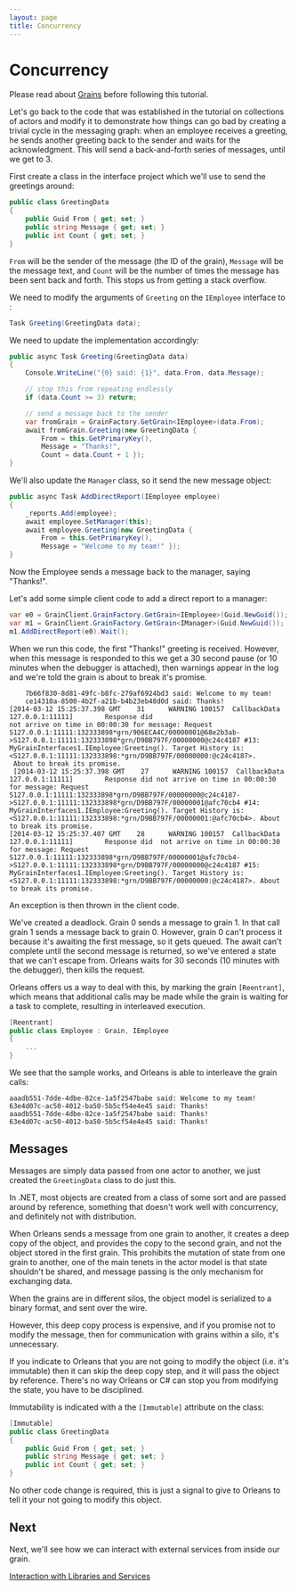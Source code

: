 ```yaml
---
layout: page
title: Concurrency
---
```


# Concurrency

Please read about [Grains](../Documentation/Getting-Started-With-Orleans/Grains.zh.md) before following this tutorial.

Let's go back to the code that was established in the tutorial on collections of actors and modify it to demonstrate how things can go bad by creating a trivial cycle in the messaging graph: when an employee receives a greeting, he sends another greeting back to the sender and waits for the acknowledgment.
This will send a back-and-forth series of messages, until we get to 3.

First create a class in the interface project which we'll use to send the greetings around:

``` csharp
public class GreetingData
{
    public Guid From { get; set; }
    public string Message { get; set; }
    public int Count { get; set; }
}
```

`From` will be the sender of the message (the ID of the grain), `Message` will be the message text, and `Count` will be the number of times the message has been sent back and forth.
This stops us from getting a stack overflow.

We need to modify the arguments of `Greeting` on the `IEmployee` interface to :


``` csharp
Task Greeting(GreetingData data);
```

 We need to update the implementation accordingly:

``` csharp
public async Task Greeting(GreetingData data)
{
    Console.WriteLine("{0} said: {1}", data.From, data.Message);

    // stop this from repeating endlessly
    if (data.Count >= 3) return;

    // send a message back to the sender
    var fromGrain = GrainFactory.GetGrain<IEmployee>(data.From);
    await fromGrain.Greeting(new GreetingData {
        From = this.GetPrimaryKey(),
        Message = "Thanks!",
        Count = data.Count + 1 });
}
```

 We'll also update the `Manager` class, so it send the new message object:

``` csharp
public async Task AddDirectReport(IEmployee employee)
{
    _reports.Add(employee);
    await employee.SetManager(this);
    await employee.Greeting(new GreetingData {
        From = this.GetPrimaryKey(),
        Message = "Welcome to my team!" });
}
```

Now the Employee sends a message back to the manager, saying "Thanks!".

Let's add some simple client code to add a direct report to a manager:


``` csharp
var e0 = GrainClient.GrainFactory.GetGrain<IEmployee>(Guid.NewGuid());
var m1 = GrainClient.GrainFactory.GetGrain<IManager>(Guid.NewGuid());
m1.AddDirectReport(e0).Wait();
```

When we run this code, the first "Thanks!" greeting is received.
However, when this message is responded to this we get a 30 second pause (or 10 minutes when the debugger is attached), then warnings appear in the log and we're told the grain is about to break it's promise.

```
    7b66f830-8d81-49fc-b8fc-279af6924bd3 said: Welcome to my team!
    ce14310a-8500-4b2f-a21b-b4b23eb48d0d said: Thanks!    
[2014-03-12 15:25:37.398 GMT    31      WARNING 100157  CallbackData    127.0.0.1:11111]        Response did
not arrive on time in 00:00:30 for message: Request
S127.0.0.1:11111:132333898*grn/906ECA4C/00000001@68e2b3ab->S127.0.0.1:11111:132333898*grn/D9BB797F/00000000@c24c4187 #13: MyGrainInterfaces1.IEmployee:Greeting(). Target History is: <S127.0.0.1:11111:132333898:*grn/D9BB797F/00000000:@c24c4187>.
 About to break its promise.
 [2014-03-12 15:25:37.398 GMT    27      WARNING 100157  CallbackData    127.0.0.1:11111]        Response did not arrive on time in 00:00:30 for message: Request S127.0.0.1:11111:132333898*grn/D9BB797F/00000000@c24c4187->S127.0.0.1:11111:132333898*grn/D9BB797F/00000001@afc70cb4 #14: MyGrainInterfaces1.IEmployee:Greeting(). Target History is: <S127.0.0.1:11111:132333898:*grn/D9BB797F/00000001:@afc70cb4>. About to break its promise.
[2014-03-12 15:25:37.407 GMT    28      WARNING 100157  CallbackData    127.0.0.1:11111]        Response did  not arrive on time in 00:00:30 for message: Request S127.0.0.1:11111:132333898*grn/D9BB797F/00000001@afc70cb4->S127.0.0.1:11111:132333898*grn/D9BB797F/00000000@c24c4187 #15: MyGrainInterfaces1.IEmployee:Greeting(). Target History is: <S127.0.0.1:11111:132333898:*grn/D9BB797F/00000000:@c24c4187>. About to break its promise.
```

An exception is then thrown in the client code.

We've created a deadlock.
Grain 0 sends a message to grain 1.
In that call grain 1 sends a message back to grain 0.
However, grain 0 can't process it because it's awaiting the first message, so it gets queued.
The await can't complete until the second message is returned, so we've entered a state that we can't escape from.
Orleans waits for 30 seconds (10 minutes with the debugger), then kills the request.

Orleans offers us a way to deal with this, by marking the grain `[Reentrant]`, which means that additional calls may be made while the grain is waiting for a task to complete, resulting in interleaved execution.


``` csharp
[Reentrant]
public class Employee : Grain, IEmployee
{
    ...
}
```

We see that the sample works, and Orleans is able to interleave the grain calls:

 ```
 aaadb551-7dde-4dbe-82ce-1a5f2547babe said: Welcome to my team!
 63e4d07c-ac50-4012-ba50-5b5cf54e4e45 said: Thanks!
 aaadb551-7dde-4dbe-82ce-1a5f2547babe said: Thanks!
 63e4d07c-ac50-4012-ba50-5b5cf54e4e45 said: Thanks!
 ```

## Messages

Messages are simply data passed from one actor to another, we just created the `GreetingData` class to do just this.

In .NET, most objects are created from a class of some sort and are passed around by reference, something that doesn't work well with concurrency, and definitely not with distribution.

When Orleans sends a message from one grain to another, it creates a deep copy of the object, and provides the copy to the second grain, and not the object stored in the first grain.
This prohibits the mutation of state from one grain to another, one of the main tenets in the actor model is that state shouldn't be shared, and message passing is the only mechanism for exchanging data.

When the grains are in different silos, the object model is serialized to a binary format, and sent over the wire.

However, this deep copy process is expensive, and if you promise not to modify the message, then for communication with grains within a silo, it's unnecessary.

If you indicate to Orleans that you are not going to modify the object (i.e. it's immutable) then it can skip the deep copy step, and it will pass the object by reference.
There's no way Orleans or C# can stop you from modifying the state, you have to be disciplined.

Immutability is indicated with a the `[Immutable]` attribute on the class:

``` csharp
[Immutable]
public class GreetingData
{
    public Guid From { get; set; }
    public string Message { get; set; }
    public int Count { get; set; }
}
```

No other code change is required, this is just a signal to give to Orleans to tell it your not going to modify this object.

## Next

Next, we'll see how we can interact with external services from inside our grain.

[Interaction with Libraries and Services](Interaction-with-Libraries-and-Services.zh.md)
